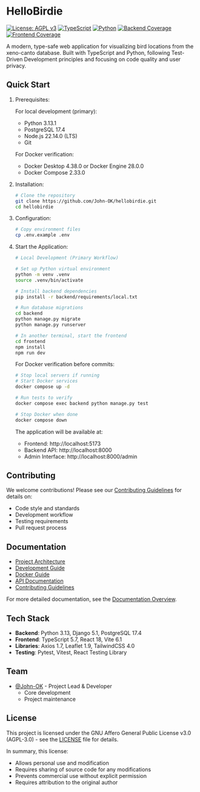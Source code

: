 # HelloBirdie

[![License: AGPL v3](https://img.shields.io/badge/License-AGPL%20v3-blue.svg)](https://www.gnu.org/licenses/agpl-3.0)
[![TypeScript](https://img.shields.io/badge/TypeScript-5.7-blue)](https://www.typescriptlang.org/)
[![Python](https://img.shields.io/badge/Python-3.13-blue)](https://www.python.org/)
[![Backend Coverage](https://img.shields.io/badge/backend_coverage-100%25-brightgreen.svg)](https://github.com/John-OK/hellobirdie/actions)
[![Frontend Coverage](https://img.shields.io/badge/frontend_coverage-100%25-brightgreen.svg)](https://github.com/John-OK/hellobirdie/actions)

A modern, type-safe web application for visualizing bird locations from the xeno-canto database. Built with TypeScript and Python, following Test-Driven Development principles and focusing on code quality and user privacy.

## Quick Start

1. Prerequisites:

   For local development (primary):

   - Python 3.13.1
   - PostgreSQL 17.4
   - Node.js 22.14.0 (LTS)
   - Git

   For Docker verification:

   - Docker Desktop 4.38.0 or Docker Engine 28.0.0
   - Docker Compose 2.33.0

2. Installation:

   ```bash
   # Clone the repository
   git clone https://github.com/John-OK/hellobirdie.git
   cd hellobirdie
   ```

3. Configuration:

   ```bash
   # Copy environment files
   cp .env.example .env
   ```

4. Start the Application:

   ```bash
   # Local Development (Primary Workflow)

   # Set up Python virtual environment
   python -m venv .venv
   source .venv/bin/activate

   # Install backend dependencies
   pip install -r backend/requirements/local.txt

   # Run database migrations
   cd backend
   python manage.py migrate
   python manage.py runserver

   # In another terminal, start the frontend
   cd frontend
   npm install
   npm run dev
   ```

   For Docker verification before commits:

   ```bash
   # Stop local servers if running
   # Start Docker services
   docker compose up -d

   # Run tests to verify
   docker compose exec backend python manage.py test

   # Stop Docker when done
   docker compose down
   ```

   The application will be available at:

   - Frontend: http://localhost:5173
   - Backend API: http://localhost:8000
   - Admin Interface: http://localhost:8000/admin

## Contributing

We welcome contributions! Please see our [Contributing Guidelines](CONTRIBUTING.md) for details on:

- Code style and standards
- Development workflow
- Testing requirements
- Pull request process

## Documentation

- [Project Architecture](/docs/project/architecture/system-overview.md)
- [Development Guide](/docs/project/development-environment.md)
- [Docker Guide](/docs/project/docker-guide.md)
- [API Documentation](/docs/backend/api/endpoints.md)
- [Contributing Guidelines](CONTRIBUTING.md)

For more detailed documentation, see the [Documentation Overview](/docs/README.md).

## Tech Stack

- **Backend**: Python 3.13, Django 5.1, PostgreSQL 17.4
- **Frontend**: TypeScript 5.7, React 18, Vite 6.1
- **Libraries**: Axios 1.7, Leaflet 1.9, TailwindCSS 4.0
- **Testing**: Pytest, Vitest, React Testing Library

## Team

- [@John-OK](https://github.com/John-OK) - Project Lead & Developer
  - Core development
  - Project maintenance

## License

This project is licensed under the GNU Affero General Public License v3.0 (AGPL-3.0) - see the [LICENSE](LICENSE) file for details.

In summary, this license:

- Allows personal use and modification
- Requires sharing of source code for any modifications
- Prevents commercial use without explicit permission
- Requires attribution to the original author
